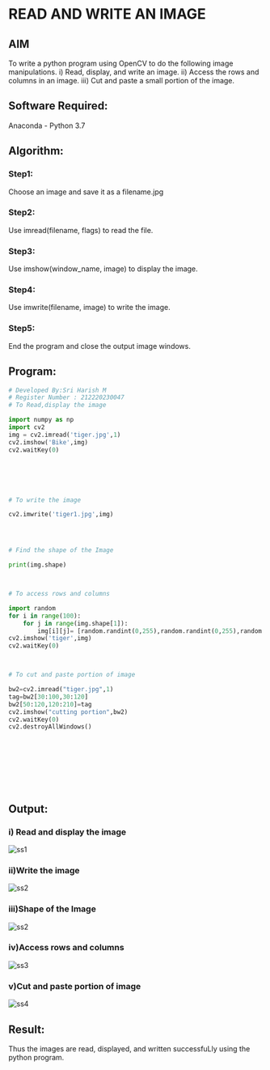 # READ AND WRITE AN IMAGE
## AIM
To write a python program using OpenCV to do the following image manipulations.
i) Read, display, and write an image.
ii) Access the rows and columns in an image.
iii) Cut and paste a small portion of the image.

## Software Required:
Anaconda - Python 3.7
## Algorithm:
### Step1:
Choose an image and save it as a filename.jpg
### Step2:
Use imread(filename, flags) to read the file.
### Step3:
Use imshow(window_name, image) to display the image.
### Step4:
Use imwrite(filename, image) to write the image.
### Step5:
End the program and close the output image windows.
## Program:
```python
# Developed By:Sri Harish M
# Register Number : 212220230047
# To Read,display the image

import numpy as np
import cv2
img = cv2.imread('tiger.jpg',1)
cv2.imshow('Bike',img)
cv2.waitKey(0)






# To write the image

cv2.imwrite('tiger1.jpg',img)




# Find the shape of the Image

print(img.shape)



# To access rows and columns

import random
for i in range(100):
    for j in range(img.shape[1]):
        img[i][j]= [random.randint(0,255),random.randint(0,255),random.randint(0,255)]
cv2.imshow('tiger',img)
cv2.waitKey(0)



# To cut and paste portion of image

bw2=cv2.imread("tiger.jpg",1)
tag=bw2[30:100,30:120]
bw2[50:120,120:210]=tag
cv2.imshow("cutting portion",bw2)
cv2.waitKey(0)
cv2.destroyAllWindows()










```
## Output:

### i) Read and display the image

![ss1](https://user-images.githubusercontent.com/75241366/160880834-85acd9de-48d3-41f4-bde6-0b7fe1bdf3a1.jpg)

### ii)Write the image
![ss2](https://user-images.githubusercontent.com/75241366/160880852-d7092e2b-9dc2-4e1c-9db7-81c459dca475.jpg)



### iii)Shape of the Image
![ss2](https://user-images.githubusercontent.com/75241366/160880869-418b6102-62cb-4eae-9f23-6488d19f59fc.jpg)


### iv)Access rows and columns
![ss3](https://user-images.githubusercontent.com/75241366/160880890-42412bcf-647c-4cf7-9f0f-0f9022f6d1a8.jpg)


### v)Cut and paste portion of image
![ss4](https://user-images.githubusercontent.com/75241366/160880909-279cd630-8793-40e5-a724-577b13f53dba.jpg)


## Result:
Thus the images are read, displayed, and written successfuLly using the python program.


